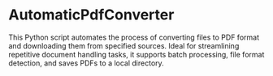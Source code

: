 # AutomaticPdfConverter
This Python script automates the process of converting files to PDF format and downloading them from specified sources. Ideal for streamlining repetitive document handling tasks, it supports batch processing, file format detection, and saves PDFs to a local directory.
